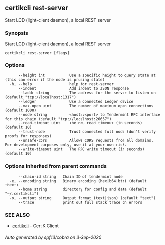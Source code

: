 ## certikcli rest-server

Start LCD (light-client daemon), a local REST server

### Synopsis

Start LCD (light-client daemon), a local REST server

```
certikcli rest-server [flags]
```

### Options

```
      --height int           Use a specific height to query state at (this can error if the node is pruning state)
  -h, --help                 help for rest-server
      --indent               Add indent to JSON response
      --laddr string         The address for the server to listen on (default "tcp://localhost:1317")
      --ledger               Use a connected Ledger device
      --max-open uint        The number of maximum open connections (default 1000)
      --node string          <host>:<port> to Tendermint RPC interface for this chain (default "tcp://localhost:26657")
      --read-timeout uint    The RPC read timeout (in seconds) (default 10)
      --trust-node           Trust connected full node (don't verify proofs for responses)
      --unsafe-cors          Allows CORS requests from all domains. For development purposes only, use it at your own risk.
      --write-timeout uint   The RPC write timeout (in seconds) (default 10)
```

### Options inherited from parent commands

```
      --chain-id string   Chain ID of tendermint node
  -e, --encoding string   Binary encoding (hex|b64|btc) (default "hex")
      --home string       directory for config and data (default "~/.certikcli")
  -o, --output string     Output format (text|json) (default "text")
      --trace             print out full stack trace on errors
```

### SEE ALSO

* [certikcli](certikcli.md)	 - CertiK Client

###### Auto generated by spf13/cobra on 3-Sep-2020
